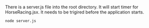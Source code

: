 There is a server.js file into the root directory. It will start timer for HorseRacing.jsx. It needs to be trigired before the application starts.

`node server.js`
